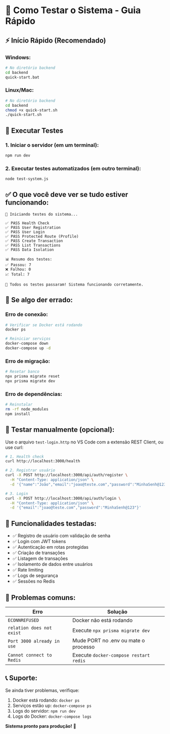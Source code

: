 # 🚀 Como Testar o Sistema - Guia Rápido

## ⚡ Início Rápido (Recomendado)

### Windows:
```bash
# No diretório backend
cd backend
quick-start.bat
```

### Linux/Mac:
```bash
# No diretório backend
cd backend
chmod +x quick-start.sh
./quick-start.sh
```

## 🧪 Executar Testes

### 1. Iniciar o servidor (em um terminal):
```bash
npm run dev
```

### 2. Executar testes automatizados (em outro terminal):
```bash
node test-system.js
```

## ✅ O que você deve ver se tudo estiver funcionando:

```
🧪 Iniciando testes do sistema...

✅ PASS Health Check
✅ PASS User Registration
✅ PASS User Login
✅ PASS Protected Route (Profile)
✅ PASS Create Transaction
✅ PASS List Transactions
✅ PASS Data Isolation

📊 Resumo dos testes:
✅ Passou: 7
❌ Falhou: 0
📈 Total: 7

🎉 Todos os testes passaram! Sistema funcionando corretamente.
```

## 🔧 Se algo der errado:

### Erro de conexão:
```bash
# Verificar se Docker está rodando
docker ps

# Reiniciar serviços
docker-compose down
docker-compose up -d
```

### Erro de migração:
```bash
# Resetar banco
npx prisma migrate reset
npx prisma migrate dev
```

### Erro de dependências:
```bash
# Reinstalar
rm -rf node_modules
npm install
```

## 📱 Testar manualmente (opcional):

Use o arquivo `test-login.http` no VS Code com a extensão REST Client, ou use curl:

```bash
# 1. Health check
curl http://localhost:3000/health

# 2. Registrar usuário
curl -X POST http://localhost:3000/api/auth/register \
  -H "Content-Type: application/json" \
  -d '{"name":"João","email":"joao@teste.com","password":"MinhaSenh@123"}'

# 3. Login
curl -X POST http://localhost:3000/api/auth/login \
  -H "Content-Type: application/json" \
  -d '{"email":"joao@teste.com","password":"MinhaSenh@123"}'
```

## 🎯 Funcionalidades testadas:

- ✅ Registro de usuário com validação de senha
- ✅ Login com JWT tokens
- ✅ Autenticação em rotas protegidas
- ✅ Criação de transações
- ✅ Listagem de transações
- ✅ Isolamento de dados entre usuários
- ✅ Rate limiting
- ✅ Logs de segurança
- ✅ Sessões no Redis

## 🚨 Problemas comuns:

| Erro | Solução |
|------|---------|
| `ECONNREFUSED` | Docker não está rodando |
| `relation does not exist` | Execute `npx prisma migrate dev` |
| `Port 3000 already in use` | Mude PORT no .env ou mate o processo |
| `Cannot connect to Redis` | Execute `docker-compose restart redis` |

## 📞 Suporte:

Se ainda tiver problemas, verifique:
1. Docker está rodando: `docker ps`
2. Serviços estão up: `docker-compose ps`
3. Logs do servidor: `npm run dev`
4. Logs do Docker: `docker-compose logs`

**Sistema pronto para produção!** 🎉